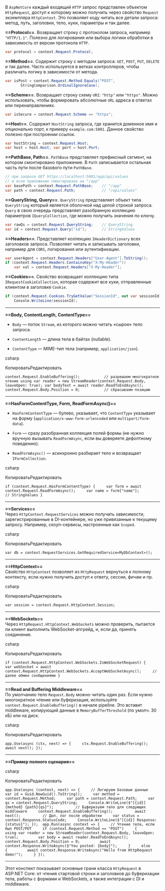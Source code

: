 В `AspNetCore` каждый входящий `HTTP` запрос представлен объектом `HttpRequest`, доступ к которому можно получить через свойство `Request` экземпляра `HttpContext`. Это позволяет коду читать все детали запроса: метод, путь, заголовки, тело, куки, параметры и так далее.

**==Protocol==**. Возвращает строку с протоколом запроса, например `"HTTP/1.1"`. Полезно для логирования или выбора логики обработки в зависимость от версии протокола `HTTP`.

```c# 
var protocol = context.Request.Protocol;
```

**==Method==**. Содержит строку с методом запроса: `GET`, `POST`, `PUT`, `DELETE` и так далее. Часто используется в ветках контроллеров, чтобы различать логику в зависимости от метода.

```c#
var isPost = context.Request.Method.Equals("POST",
       StringComparison.OrdinalIgnoreCase);
```

**==Scheme==**. Возвращает строку схему `URI`: `"http"` или `"https"`. Можно использовать,
чтобы формировать абсолютные `URL` адреса в ответах или перенаправлениях.

```c# 
var isSecure = context.Request.Scheme == "https";
```

**==Host==**. Содержит `HostString` запроса, где хранится доменное имя и опцио­нально порт, 
к примеру `example.com:5001`. Данное свойство полезно при построении ссылок.


```c#
var hostString = context.Request.Host;        
var host = host.Host; var port = host.Port;
```

**==PathBase, Path==**. `PathBase` представляет префиксный сегмент, на котором смонтировано приложение. В `Path` записывается остальная часть пути после базового пути `PathBase`.

```c#
// при запросе GET https://localhost:5001/app/api/values 
// и если приложение смонтировано на "/app" 
var basePath = context.Request.PathBase;    // "/app" 
var path = context.Request.Path;            // "/api/values"
```

**==QueryString, Query==**. `QueryString` представляет объект типа `QueryString` который является оболочкой над целой строкой запроса. `Query` в свою очередь представляет разобранную коллекцию параметров `IQueryCollection`, где можно получить значения по ключу.

```c#
var rawQs = context.Request.QueryString;    // QueryString
var id = context.Request.Query["id"];       // StringValues
```

**==Headers==**. Представляет коллекцию `IHeaderDictionary` всех заголовков запроса. Позволяет читать и записывать заголовки, например для `CORS`, логирования или аутентификации.

```c#
var userAgent = context.Request.Headers["User-Agent"].ToString();
if (context.Request.Headers.ContainsKey("X-My-Header")) 
	var val = context.Request.Headers["X-My-Header"];
```

**==Cookies==**. Свойство возвращает коллекцию типа `IRequestCookieCollection`,
которая содержит все куки, отправленные клиентом в заголовке `Cookie`.

```c#
if (context.Request.Cookies.TryGetValue("SessionId", out var sessionId))
	Console.WriteLine(sessionId);
```

---

**==Body, ContentLength, ContentType==**

- `Body` — поток `Stream`, из которого можно читать «сырое» тело запроса.
    
- `ContentLength` — длина тела в байтах (nullable).
    
- `ContentType` — MIME-тип тела (например, `application/json`).
    

csharp

КопироватьРедактировать

`context.Request.EnableBuffering();           // разрешаем многократное чтение using var reader = new StreamReader(context.Request.Body, leaveOpen: true); var bodyText = await reader.ReadToEndAsync(); context.Request.Body.Position = 0;           // сбрасываем позицию`

---

**==HasFormContentType, Form, ReadFormAsync()==**

- `HasFormContentType` — булево, указывает, что `ContentType` указывает на форму (`application/x-www-form-urlencoded` или `multipart/form-data`).
    
- `Form` — сразу разобранная коллекция полей формы (не нужно вручную вызывать `ReadFormAsync`, если вы доверяете дефолтному поведению).
    
- `ReadFormAsync()` — асинхронно разбирает тело и возвращает `IFormCollection`.
    

csharp

КопироватьРедактировать

`if (context.Request.HasFormContentType) {     var form = await context.Request.ReadFormAsync();     var name = form["name"];                // StringValues }`

---

**==Services==**  
Через `HttpContext.RequestServices` можно получать зависимости, зарегистрированные в DI-контейнере, но уже привязанные к текущему запросу. Например, скоуп-сервисы, настроенные как `Scoped`.

csharp

КопироватьРедактировать

`var db = context.RequestServices.GetRequiredService<MyDbContext>();`

---

**==HttpContext==**  
Свойство `HttpContext` позволяет из `HttpRequest` вернуться к полному контексту, если нужно получить доступ к ответу, сессии, фичам и пр.

csharp

КопироватьРедактировать

`var session = context.Request.HttpContext.Session;`

---

**==WebSockets==**  
Через `HttpRequest.HttpContext.WebSockets` можно проверить, пытается ли клиент выполнить WebSocket-апгрейд, и, если да, принять соединение.

csharp

КопироватьРедактировать

`if (context.Request.HttpContext.WebSockets.IsWebSocketRequest) {     var webSocket = await context.Request.HttpContext.WebSockets.AcceptWebSocketAsync();     // далее обмен сообщениями }`

---

**==Read and Buffering Middleware==**  
По умолчанию тело `Request.Body` можно читать один раз. Если нужно многократное чтение или буферизация, используйте `context.Request.EnableBuffering()` в начале pipeline. Это вставит middleware, копирующий данные в `MemoryBufferThreshold` (по умолч. 30 кБ) или на диск.

csharp

КопироватьРедактировать

`app.Use(async (ctx, next) => {     ctx.Request.EnableBuffering();     await next(); });`

---

**==Пример полного сценария==**

csharp

КопироватьРедактировать

`app.Use(async (context, next) => {     // Логируем базовые данные     var id = Guid.NewGuid().ToString();     var method = context.Request.Method;     var path = context.Request.Path;     var qs = context.Request.QueryString;     Console.WriteLine($"[{id}] {method} {path}{qs}");          // Буферизуем тело для следующих middleware     context.Request.EnableBuffering();          await next();          // Доп. лог после обработки     var status = context.Response.StatusCode;     Console.WriteLine($"[{id}] Response: {status}"); });  app.Run(async context => {     // Чтение тела, если был POST/PUT     if (context.Request.Method == "POST")     {         using var reader = new StreamReader(context.Request.Body, leaveOpen: true);         var body = await reader.ReadToEndAsync();         context.Request.Body.Position = 0;         await context.Response.WriteAsync($"You posted: {body}");     }     else     {         await context.Response.WriteAsync("Hello from HttpRequest demo!");     } });`

---

Этот конспект показывает основные грани класса `HttpRequest` в ASP.NET Core: от чтения стартовой строки и заголовков до буферизации тела, работы с формами и WebSockets, а также интеграции с DI и middleware.
